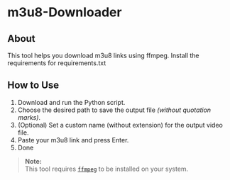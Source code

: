 # m3u8-Downloader
## About

This tool helps you download m3u8 links using ffmpeg.
Install the requirements for requirements.txt
## How to Use

1. Download and run the Python script.
2. Choose the desired path to save the output file *(without quotation marks)*.
3. (Optional) Set a custom name (without extension) for the output video file.
4. Paste your m3u8 link and press Enter.
5. Done


> **Note:**  
> This tool requires [`ffmpeg`](https://github.com/FFmpeg/FFmpeg/releases) to be installed on your system.
